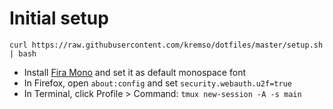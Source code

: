 # Initial setup

```
curl https://raw.githubusercontent.com/kremso/dotfiles/master/setup.sh | bash
```

- Install [Fira Mono](https://github.com/mozilla/Fira) and set it as default monospace font
- In Firefox, open `about:config` and set `security.webauth.u2f=true`
- In Terminal, click Profile > Command: `tmux new-session -A -s main`
